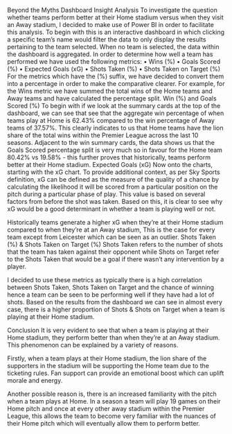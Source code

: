 Beyond the Myths Dashboard Insight Analysis
To investigate the question whether teams perform better at their Home stadium versus when they visit an Away stadium, I decided to make use of Power BI in order to facilitate this analysis.
To begin with this is an interactive dashboard in which clicking a specific team’s name would filter the data to only display the results pertaining to the team selected. When no team is selected, the data within the dashboard is aggregated.
In order to determine how well a team has performed we have used the following metrics:
•	Wins (%)
•	Goals Scored (%)
•	Expected Goals (xG)
•	Shots Taken (%)
•	Shots Taken on Target (%)
For the metrics which have the (%) suffix, we have decided to convert them into a percentage in order to make the comparative clearer. For example, for the Wins metric we have summed the total wins of the Home teams and Away teams and have calculated the percentage split.
Win (%) and Goals Scored (%)
To begin with if we look at the summary cards at the top of the dashboard, we can see that see that the aggregate win percentage of when teams play at Home is 62.43% compared to the win percentage of Away teams of 37.57%. This clearly indicates to us that Home teams have the lion share of the total wins within the Premier League across the last 10 seasons.  Adjacent to the win summary cards, the data shows us that the Goals Scored percentage split is very much so in favour for the Home team 80.42% vs 19.58% - this further proves that historically, teams perform better at their Home stadium.
Expected Goals (xG)
Now onto the charts, starting with the xG chart. To provide additional context, as per Sky Sports definition, xG can be defined as the measure of the quality of a chance by calculating the likelihood it will be scored from a particular position on the pitch during a particular phase of play. This value is based on several factors from before the shot was taken. Based on this, it is clear to see why xG would be a good determinant in whether a team is playing well or not.

Historically teams generate a higher xG when they’re at their Home stadium compared to when they’re at an Away stadium, This is the case for every team except from Leicester which can be seen as an outlier.
Shots Taken (%) & Shots Taken on Target (%)
Shots Taken refers to the number of shots that the team has taken against their opponent while Shots on Target refer to the Shots Taken that would be a goal if there wasn’t any intervention by a player. 

I decided to use these metrics as typically there is a high correlation between Shots Taken, Shots Taken on Target and the chance of winning hence a team can be seen to be performing well if they have had a lot of shots. Based on the results from the dashboard we can see in almost every case, there is a higher proportion of Shots & Shots on Target when a team is playing at their Home stadium.

Conclusion
It is very evident to see that when a team is playing at their Home stadium, they perform better than when they’re at an Away stadium. This phenomenon can be explained by a variety of reasons.

Firstly, when a team plays at their Home stadium, the lion share of the supporters in the stadium will be supporting the Home team due to the ticketing rules. Fan support can provide an emotional boost which can uplift morale and energy. 

Another possible reason is, there is an increased familiarity with the pitch when a team plays at Home. In a season a team will play 19 games on their Home pitch and once at every other away stadium within the Premier League, this allows the team to become very familiar with the nuances of their Home pitch which will eventually allow them to perform better.



